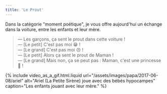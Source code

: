 ```yaml
---
title: 'Le Prout'
---
```


Dans la catégorie "moment poétique", je vous offre aujourd'hui un échange dans
la voiture, entre les enfants et leur mère.

<!-- more -->

> — Les garçons, ça sent le prout dans cette voiture !  
> — [Le petit] C'est pas moi 😁 !  
> — [Le grand] C'est pas moi 😠 !  
> — [Le petit] Alors ça sent le prout de Maman !  
> — [Le grand] Mais non, ça se peut pas : Maman, c'est une princesse 👸 !

{% include video_as_a_gif.html.liquid
url="/assets/images/papa/2017-06-08/ariel"
alt="Ariel (La Petite Sirène) joue avec des bébés hypocampes"
caption="Les enfants jouant avec leur mère."
%}
